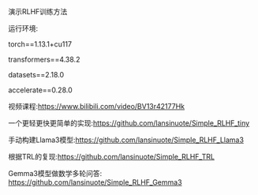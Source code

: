 演示RLHF训练方法

运行环境:

torch==1.13.1+cu117

transformers==4.38.2

datasets==2.18.0

accelerate==0.28.0

视频课程:https://www.bilibili.com/video/BV13r42177Hk

一个更轻更快更简单的实现:https://github.com/lansinuote/Simple_RLHF_tiny

手动构建Llama3模型:https://github.com/lansinuote/Simple_RLHF_Llama3

根据TRL的复现:https://github.com/lansinuote/Simple_RLHF_TRL

Gemma3模型做数学多轮问答: https://github.com/lansinuote/Simple_RLHF_Gemma3
